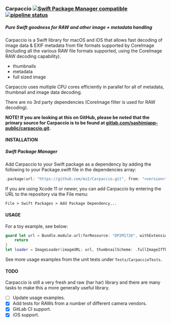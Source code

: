 ### Carpaccio [![Swift Package Manager compatible](https://img.shields.io/badge/Swift%20Package%20Manager-compatible-brightgreen.svg)](https://github.com/apple/swift-package-manager) [![pipeline status](https://gitlab.com/sashimiapp-public/Carpaccio/badges/master/pipeline.svg)](https://gitlab.com/sashimiapp-public/Carpaccio/-/commits/master)
##### Pure Swift goodness for RAW and other image + metadata handling

Carpaccio is a Swift library for macOS and iOS that allows fast decoding of image data & EXIF metadata from file formats supported by CoreImage (including all the various RAW file formats supported, using the CoreImage RAW decoding capability).

- thumbnails
- metadata
- full sized image 

Carpaccio uses multiple CPU cores efficiently in parallel for all of metadata, thumbnail and image data decoding.

There are no 3rd party dependencies (CoreImage filter is used for RAW decoding).

**NOTE! If you are looking at this on GitHub, please be noted that the primary source for Carpaccio is to be found at [gitlab.com/sashimiapp-public/carpaccio.git](https://gitlab.com/sashimiapp-public/carpaccio.git).**

#### INSTALLATION

##### Swift Package Manager

Add Carpaccio to your Swift package as a dependency by adding the following to your Package.swift file in the dependencies array:

```swift
.package(url: "https://github.com/mz2/Carpaccio.git", from: "<version>")
```

If you are using Xcode 11 or newer, you can add Carpaccio by entering the URL to the repository via the File menu:

```
File > Swift Packages > Add Package Dependency...
```

#### USAGE

For a toy example, see below:

```swift
guard let url = Bundle.module.url(forResource: "DP2M1726", withExtension: "X3F") else {
    return
}
let loader = ImageLoader(imageURL: url, thumbnailScheme: .fullImageIfThumbnailMissing, colorSpace: nil)
```

See more usage examples from the unit tests under `Tests/CarpaccioTests`.

#### TODO

Carpaccio is still a very fresh and raw (har har) library and there are many tasks to make this a more generally useful library.

- [ ] Update usage examples.
- [x] Add tests for RAWs from a number of different camera vendors.
- [x] GitLab CI support.
- [x] iOS support.

